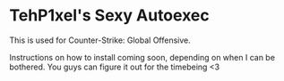 # TehP1xel's Sexy Autoexec
This is used for Counter-Strike: Global Offensive.

Instructions on how to install coming soon, depending on when I can be bothered. You guys can figure it out for the timebeing <3